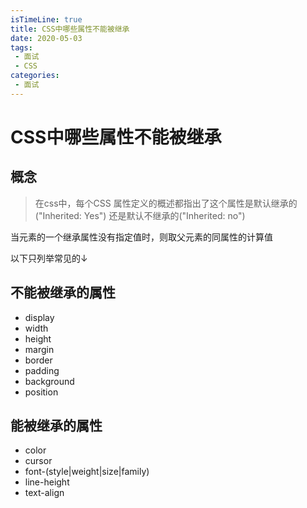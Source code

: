 ```yaml
---
isTimeLine: true
title: CSS中哪些属性不能被继承
date: 2020-05-03
tags:
 - 面试
 - CSS
categories:
 - 面试
---
```

# CSS中哪些属性不能被继承

## 概念
>在css中，每个CSS 属性定义的概述都指出了这个属性是默认继承的("Inherited: Yes") 还是默认不继承的("Inherited: no")

当元素的一个继承属性没有指定值时，则取父元素的同属性的计算值

以下只列举常见的↓
## 不能被继承的属性
* display
* width
* height
* margin
* border
* padding
* background
* position

## 能被继承的属性
* color
* cursor
* font-(style|weight|size|family)
* line-height
* text-align
